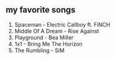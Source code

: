 ## my favorite songs

1. Spaceman - Electric Callboy ft. FiNCH
2. Middle Of A Dream - Rise Against
3. Playground - Bea Miller
4. 1x1 - Bring Me The Horizon
5. The Rumbling - SiM